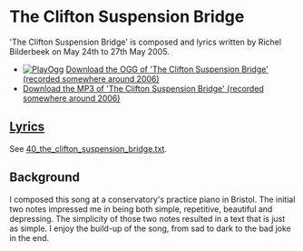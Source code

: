 # The Clifton Suspension Bridge

'The Clifton Suspension Bridge' is composed and lyrics written
by Richel Bilderbeek on May 24th to 27th May 2005.

- [![PlayOgg](http://static.fsf.org/playogg/Play_ogg_80x15.png "I support PlayOgg!")](http://playogg.org)
  [Download the OGG of 'The Clifton Suspension Bridge' (recorded somewhere around 2006)](http://www.richelbilderbeek.nl/CD05_19TheCliftonSuspensionBridge.ogg)
- [Download the MP3 of 'The Clifton Suspension Bridge' (recorded somewhere around 2006)](http://www.richelbilderbeek.nl/CD05_19TheCliftonSuspensionBridge.mp3)

## [Lyrics](40_the_clifton_suspension_bridge.txt)

See [40_the_clifton_suspension_bridge.txt](40_the_clifton_suspension_bridge.txt).

## Background

I composed this song at a conservatory's practice piano in Bristol.
The initial two notes impressed me in being both simple, repetitive,
beautiful and depressing. The simplicity of those two notes resulted in
a text that is just as simple. I enjoy the build-up of the song,
from sad to dark to the bad joke in the end.
